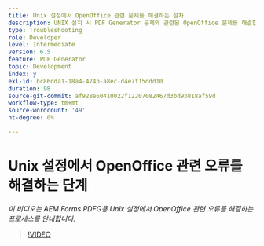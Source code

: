 ```yaml
---
title: Unix 설정에서 OpenOffice 관련 문제를 해결하는 절차
description: UNIX 설치 시 PDF Generator 문제와 관련된 OpenOffice 문제를 해결합니다.
type: Troubleshooting
role: Developer
level: Intermediate
version: 6.5
feature: PDF Generator
topic: Development
index: y
exl-id: bc86dda1-18a4-474b-a8ec-d4e7f15ddd10
duration: 98
source-git-commit: af928e60410022f12207082467d3bd9b818af59d
workflow-type: tm+mt
source-wordcount: '49'
ht-degree: 0%

---
```


# Unix 설정에서 OpenOffice 관련 오류를 해결하는 단계

*이 비디오는 AEM Forms PDFG용 Unix 설정에서 OpenOffice 관련 오류를 해결하는 프로세스를 안내합니다.*

>[!VIDEO](https://video.tv.adobe.com/v/335551?quality=12&learn=on)
